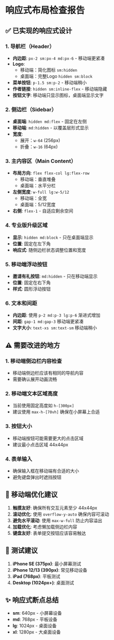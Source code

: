 # 响应式布局检查报告

## ✅ 已实现的响应式设计

### 1. 导航栏（Header）
- **内边距**: `px-2 sm:px-4 md:px-6` - 移动端更紧凑
- **Logo**: 
  - 移动端：简化图标 `sm:hidden`
  - 桌面端：完整Logo `hidden sm:block`
- **菜单按钮**: `p-1.5 sm:p-2` - 移动端稍小
- **作者链接**: `hidden sm:inline-flex` - 移动端隐藏
- **按钮文字**: 移动端只显示图标，桌面端显示文字

### 2. 侧边栏（Sidebar）
- **桌面端**: `hidden md:flex` - 固定在左侧
- **移动端**: `md:hidden` - 以覆盖层形式显示
- **宽度**: 
  - 展开：`w-64` (256px)
  - 折叠：`w-16` (64px)

### 3. 主内容区（Main Content）
- **布局方向**: `flex flex-col lg:flex-row`
  - 移动端：垂直堆叠
  - 桌面端：水平分栏
- **左侧宽度**: `w-full lg:w-5/12`
  - 移动端：全宽
  - 桌面端：5/12宽度
- **右侧**: `flex-1` - 自适应剩余空间

### 4. 专业版升级区域
- **显示**: `hidden md:block` - 只在桌面端显示
- **位置**: 固定在左下角
- **响应式**: 随侧边栏状态调整位置和宽度

### 5. 移动端浮动按钮
- **邀请有礼按钮**: `md:hidden` - 只在移动端显示
- **位置**: 固定在右下角
- **样式**: 圆形浮动按钮

### 6. 文本和间距
- **内边距**: 使用 `p-2 md:p-3 lg:p-6` 渐进式增加
- **间距**: `gap-1 md:gap-3` 移动端更紧凑
- **文字大小**: `text-xs sm:text-sm` 移动端稍小

## ⚠️ 需要改进的地方

### 1. 移动端侧边栏内容检查
- 移动端侧边栏应该有相同的导航内容
- 需要确认展开动画流畅

### 2. 移动端文本区域高度
- 当前使用固定高度如 `h-[300px]`
- 建议使用 `max-h-[70vh]` 确保在小屏幕上合适

### 3. 按钮大小
- 移动端按钮可能需要更大的点击区域
- 建议最小点击区域 44x44px

### 4. 表单输入
- 确保输入框在移动端有合适的大小
- 避免键盘弹出时遮挡按钮

## 📱 移动端优化建议

1. **触摸友好**: 确保所有交互元素至少 44x44px
2. **滚动优化**: 使用 `overflow-y-auto` 确保内容可滚动
3. **避免水平滚动**: 使用 `max-w-full` 防止内容溢出
4. **加载优化**: 考虑懒加载侧边栏内容
5. **键盘友好**: 表单提交按钮应该容易触达

## 🎯 测试建议

1. **iPhone SE (375px)**: 最小屏幕测试
2. **iPhone 12/13 (390px)**: 常见移动设备
3. **iPad (768px)**: 平板测试
4. **Desktop (1024px+)**: 桌面测试

## ✨ 响应式断点总结

- **sm**: 640px - 小屏幕设备
- **md**: 768px - 平板设备
- **lg**: 1024px - 桌面设备
- **xl**: 1280px - 大桌面设备

